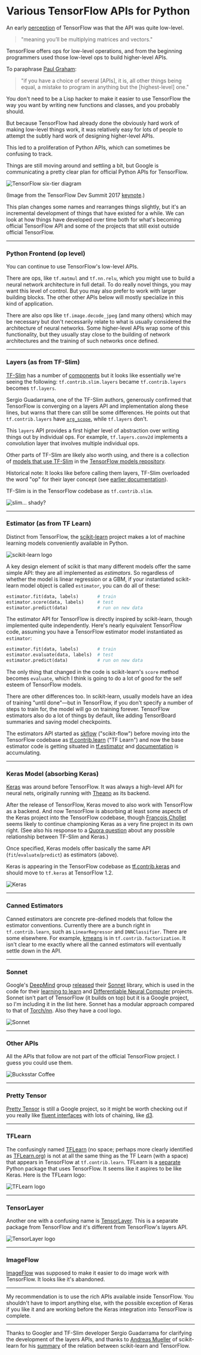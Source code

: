 # Various TensorFlow APIs for Python

An early [perception](http://fastml.com/what-you-wanted-to-know-about-tensorflow/) of TensorFlow was that the API was quite low-level.

> "meaning you’ll be multiplying matrices and vectors."

TensorFlow offers ops for low-level operations, and from the beginning programmers used those low-level ops to build higher-level APIs.

To paraphrase [Paul Graham](http://www.paulgraham.com/avg.html):

> "if you have a choice of several [APIs], it is, all other things being equal, a mistake to program in anything but the [highest-level] one."

You don't need to be a Lisp hacker to make it easier to use TensorFlow the way you want by writing new functions and classes, and you probably should.

But because TensorFlow had already done the obviously hard work of making low-level things work, it was relatively easy for lots of people to attempt the subtly hard work of designing higher-level APIs.

This led to a proliferation of Python APIs, which can sometimes be confusing to track.

Things are still moving around and settling a bit, but Google is communicating a pretty clear plan for official Python APIs for TensorFlow.

![TensorFlow six-tier diagram](img/tf_six_tiers.png)

(Image from the TensorFlow Dev Summit 2017 [keynote](https://www.youtube.com/watch?v=4n1AHvDvVvw).)

This plan changes some names and rearranges things slightly, but it's an incremental development of things that have existed for a while. We can look at how things have developed over time both for what's becoming official TensorFlow API and some of the projects that still exist outside official TensorFlow.

---

### Python Frontend (op level)

You can continue to use TensorFlow's low-level APIs.

There are ops, like `tf.matmul` and `tf.nn.relu`, which you might use to build a neural network architecture in full detail. To do really novel things, you may want this level of control. But you may also prefer to work with larger building blocks. The other other APIs below will mostly specialize in this kind of application.

There are also ops like `tf.image.decode_jpeg` (and many others) which may be necessary but don't necessarily relate to what is usually considered the architecture of neural networks. Some higher-level APIs wrap some of this functionality, but they usually stay close to the building of network architectures and the training of such networks once defined.

---

### Layers (as from TF-Slim)

[TF-Slim](https://research.googleblog.com/2016/08/tf-slim-high-level-library-to-define.html) has a number of [components](https://github.com/tensorflow/tensorflow/tree/master/tensorflow/contrib/slim) but it looks like essentially we're seeing the following: `tf.contrib.slim.layers` became `tf.contrib.layers` becomes `tf.layers`.

Sergio Guadarrama, one of the TF-Slim authors, generously confirmed that TensorFlow is converging on a layers API and implementation along these lines, but warns that there can still be some differences. He points out that `tf.contrib.layers` have [`arg_scope`](https://www.tensorflow.org/versions/master/api_docs/python/tf/contrib/framework/arg_scope), while `tf.layers` don't.

This `layers` API provides a first higher level of abstraction over writing things out by individual ops. For example, `tf.layers.conv2d` implements a convolution layer that involves multiple individual ops.

Other parts of TF-Slim are likely also worth using, and there is a collection of [models that use TF-Slim](https://github.com/tensorflow/models/tree/master/slim) in the [TensorFlow models repository](https://github.com/tensorflow/models).

Historical note: It looks like before calling them layers, TF-Slim overloaded the word "op" for their layer concept (see [earlier documentation](https://github.com/tensorflow/models/tree/master/inception/inception/slim)).

TF-Slim is in the TensorFlow codebase as `tf.contrib.slim`.

![slim... shady?](img/slim_shady.png)

---

### Estimator (as from TF Learn)

Distinct from TensorFlow, the [scikit-learn](http://scikit-learn.org/) project makes a lot of machine learning models conveniently available in Python.

![scikit-learn logo](img/sklearn.png)

A key design element of scikit is that many different models offer the same simple API: they are all implemented as _estimators_. So regardless of whether the model is linear regression or a GBM, if your instantiated scikit-learn model object is called `estimator`, you can do all of these:

```python
estimator.fit(data, labels)       # train
estimator.score(data, labels)     # test
estimator.predict(data)           # run on new data
```

The estimator API for TensorFlow is directly inspired by scikit-learn, though implemented quite independently. Here's nearly equivalent TensorFlow code, assuming you have a TensorFlow estimator model instantiated as `estimator`:

```python
estimator.fit(data, labels)       # train
estimator.evaluate(data, labels)  # test
estimator.predict(data)           # run on new data
```

The only thing that changed in the code is scikit-learn's `score` method becomes `evaluate`, which I think is going to do a lot of good for the self esteem of TensorFlow models.

There are other differences too. In scikit-learn, usually models have an idea of training "until done"—but in TensorFlow, if you don't specify a number of steps to train for, the model will go on training forever. TensorFlow estimators also do a lot of things by default, like adding TensorBoard summaries and saving model checkpoints.

The estimators API started as [skflow](https://github.com/tensorflow/skflow) ("scikit-flow") before moving into the TensorFlow codebase as [tf.contrib.learn](https://github.com/tensorflow/tensorflow/tree/master/tensorflow/contrib/learn/python/learn) ("TF Learn") and now the base estimator code is getting situated in [tf.estimator](https://github.com/tensorflow/tensorflow/tree/master/tensorflow/python/estimator) and [documentation](https://www.tensorflow.org/extend/estimators) is accumulating.

---

### Keras Model (absorbing Keras)

[Keras](https://keras.io/) was around before TensorFlow. It was always a high-level API for neural nets, originally running with [Theano](http://www.deeplearning.net/software/theano/) as its backend.

After the release of TensorFlow, Keras moved to also work with TensorFlow as a backend. And now TensorFlow is absorbing at least some aspects of the Keras project into the TensorFlow codebase, though [François Chollet](https://twitter.com/fchollet) seems likely to continue championing Keras as a very fine project in its own right. (See also his response to a [Quora question](https://www.quora.com/What-will-Keras-do-with-TensorFlow-Slim) about any possible relationship between TF-Slim and Keras.)

Once specified, Keras models offer basically the same API (`fit`/`evaluate`/`predict`) as estimators (above).

Keras is appearing in the TensorFlow codebase as [tf.contrib.keras](https://github.com/tensorflow/tensorflow/tree/master/tensorflow/contrib/keras) and should move to `tf.keras` at TensorFlow 1.2.

![Keras](img/keras.jpg)

---

### Canned Estimators

Canned estimators are concrete pre-defined models that follow the estimator conventions. Currently there are a bunch right in `tf.contrib.learn`, such as `LinearRegressor` and `DNNClassifier`. There are some elsewhere. For example, [kmeans](https://github.com/tensorflow/tensorflow/blob/master/tensorflow/contrib/factorization/g3doc/kmeans.md) is in `tf.contrib.factorization`. It isn't clear to me exactly where all the canned estimators will eventually settle down in the API.

---

### Sonnet

Google's [DeepMind](https://deepmind.com/) group [released](https://deepmind.com/blog/open-sourcing-sonnet/) their [Sonnet](https://github.com/deepmind/sonnet) library, which is used in the code for their [learning to learn](https://github.com/deepmind/learning-to-learn) and [Differentiable Neural Computer](https://github.com/deepmind/dnc) projects. Sonnet isn't part of TensorFlow (it builds on top) but it is a Google project, so I'm including it in the list here. Sonnet has a modular approach compared to that of [Torch/nn](https://github.com/torch/nn). Also they have a cool logo.

![Sonnet](img/sonnet.png)

---

### Other APIs

All the APIs that follow are not part of the official TensorFlow project. I guess you could use them.

![Bucksstar Coffee](img/bucksstar.png)

---

### Pretty Tensor

[Pretty Tensor](https://github.com/google/prettytensor) is still a Google project, so it might be worth checking out if you really like [fluent interfaces](https://en.wikipedia.org/wiki/Fluent_interface) with lots of chaining, like [d3](https://d3js.org/).

---

### TFLearn

The confusingly named [TFLearn](https://github.com/tflearn/tflearn) (no space; perhaps more clearly identified as [TFLearn.org]((http://tflearn.org/))) is not at all the same thing as the TF Learn (with a space) that appears in TensorFlow at `tf.contrib.learn`. TFLearn is a [separate](http://stackoverflow.com/questions/38859354/what-is-the-difference-between-tf-learn-aka-scikit-flow-and-tflearn-aka-tflea) Python package that uses TensorFlow. It seems like it aspires to be like Keras. Here is the TFLearn logo:

![TFLearn logo](img/tflearn.png)

---

### TensorLayer

Another one with a confusing name is [TensorLayer](https://github.com/zsdonghao/tensorlayer/). This is a separate package from TensorFlow and it's different from TensorFlow's layers API.

![TensorLayer logo](img/tensorlayer.png)

---

### ImageFlow

[ImageFlow](https://github.com/HamedMP/ImageFlow) was supposed to make it easier to do image work with TensorFlow. It looks like it's abandoned.

---

My recommendation is to use the rich APIs available inside TensorFlow. You shouldn't have to import anything else, with the possible exception of Keras if you like it and are working before the Keras integration into TensorFlow is complete.

---

Thanks to Googler and TF-Slim developer Sergio Guadarrama for clarifying the development of the layers APIs, and thanks to [Andreas Mueller](https://twitter.com/amuelerml) of scikit-learn for his [summary](https://twitter.com/amuellerml/status/844300337666240514) of the relation between scikit-learn and TensorFlow.
